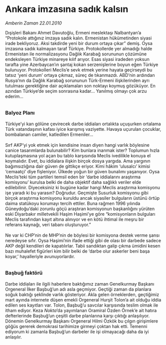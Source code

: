 # Ankara imzasına sadık kalsın

*Amberin Zaman 22.01.2010*

<div class="taraf_structure_2col_1zq">
<div class="margen_n">



 <p>Dışişleri Bakanı Ahmet Davutoğlu, Ermeni meslektaşı Nalbantyan’a “Protokole attığınız imzaya sadık kalın. Ermenistan hükümetinden siyasi irade bekliyoruz. Aksi takdirde yeni bir durum ortaya çıkar” demiş. Oysa imzasına sadık kalmayan taraf Türkiye. Protokollerde yer almadığı halde Ermenistan ile normalizasyonu Dağlık Karabağ sorununun çözümüne endeksleyen Türkiye minareye kılıf arıyor. Esas siyasi iradeden yoksun tarafta yine Azerbaycan’ın şantaj kokan serzenişlerine boyun eğen Türkiye bulunuyor. Protokolleri Meclis’e sevk etmek yerine hayata geçirseydi bu tatsız ‘yeni durum’ ortaya çıkmaz, süreç de tıkanmazdı. ABD’nin ardından Rusya’nın da Dağlık Karabağ sorununun Türk-Ermeni ilişkilerinden ayrı tutulması gerektiğine dair açıklamaları son noktayı koymuş gözüküyor. En azından Türkiye’de seçim sonrasına kadar... Yanılmış olmayı çok arzu ederim... <b><br/><br/><br/><font size="3">Balyoz Planı</font></b> <br/><br/>Türkiye’yi kan gölüne çevirecek darbe iddiaları ortalıkta uçuşurken ortalama Türk vatandaşının kafası iyice karışmış vaziyette. Havaya uçurulan çocuklar, bombalanan camiler, katledilen Ermeniler... <br/><br/>Sırf AKP’yi yok etmek için kendisine insan diyen hangi varlık böylesine canice tasarımlarda bulunabilir? Kim bunlara inanmak ister? Toplumun hızla kutuplaşmasına yol açan bu tablo karşısında Meclis ivedilikle konuya el koymalıdır. Evet, bu iddialara ilişkin birçok dosya yargıda. Ama yargının bağımsızlığına dair güven de gittikçe eriyor. Kimi hâkim ‘ulusalcı’ kimisi ‘cemaatçi’ diye fişleniyor. Ülkede yoğun bir güven bunalımı yaşanıyor. Oysa Meclis’teki tüm partileri temsil eden bir ‘darbe iddialarını araştırma komisyonu’ kurulsa belki de daha objektif daha sağlıklı veriler elde edilebilinir. Diyeceksiniz ki bugüne kadar hangi Meclis araştırma komisyonu işe yaradı ki bu yarasın? Doğrudur. Geçmişte Susurluk komisyonu gibi birçok araştırma komisyonu kuruldu ancak siyasiler bulguların üstünü örtüp daima statükoyu korumayı tercih ettiler. Buna rağmen 1996 yılında Güneydoğu’daki zorunlu göçü araştıran komisyonun başkanlığını yürüten eski Diyarbakır milletvekili Haşim Haşimi’ye göre “komisyonların bulguları Meclis tarafından kayıt altına alınıyor ve en kötü ihtimal ile meşru bir referans kaynağı, veri tabanı oluşturuyor.” <br/><br/>Ne var ki CHP’nin de MHP’nin de böylesi bir komisyona destek verme şansı neredeyse sıfır. Oysa Haşimi’nin ifade ettiği gibi de olası bir darbede sadece AKP değil kendileri de kapatılırlar. Tabii sandıktan galip çıkma ümidini kesen bazı muhalefet figürleri kim bilir belki de ‘darbe olur askerler beni başa koyar,’ hayalleriyle avunuyorlardır. <b><br/><br/><br/><font size="3">Başbuğ faktörü</font></b> <br/><br/>Darbe iddiaları ile ilgili haberlere baktığımız zaman Genelkurmay Başkanı Orgeneral İlker Başbuğ’un adı asla geçmiyor. Geçtiği zaman da planlara soğuk baktığı şeklinde varlık gösteriyor. Akla gelen örneklerden, geçtiğimiz mart ayında internete düşen emekli Orgeneral Hurşit Tolon’a ait olduğu iddia edilen ses kayıtları var. Tolon, Başbuğ’u savcılar karşısında teslim olmak ile itham ediyor. Keza <i>Nokta</i>’da yayımlanan Oramiral Özden Örnek’e ait hatıra defterlerinde Başbuğ’un çeşitli darbe planlarına karşı çıktığı anlaşılıyor. Dönemin Genelkurmay Başkanı Orgeneral Hilmi Özkök bu çılgın girişimlere göğüs gererek demokrasi tarihimize girmeyi çoktan hak etti. Temenni ediyorum ki zamanla Başbuğ’un darbeler ile işi olmayacağı daha da iyi anlaşılır.</p>
<br/>
<br/>
<br/>



<br/>


<div id="taraf_not">
</div>

</div>


</div>
